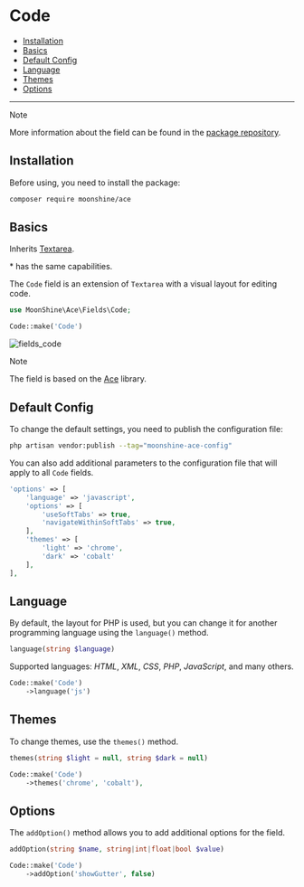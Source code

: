 # Code

- [Installation](#installation)
- [Basics](#basics)
- [Default Config](#default-config)
- [Language](#language)
- [Themes](#themes)
- [Options](#options)

---

> [!NOTE]
> More information about the field can be found in the [package repository](https://github.com/moonshine-software/ace).

<a name="installation"></a>
## Installation

Before using, you need to install the package:

```bash
composer require moonshine/ace
```

<a name="basics"></a>
## Basics

Inherits [Textarea](/docs/{{version}}/fields/textarea).

\* has the same capabilities.

The `Code` field is an extension of `Textarea` with a visual layout for editing code.

```php
use MoonShine\Ace\Fields\Code;

Code::make('Code')
```

![fields_code](https://raw.githubusercontent.com/moonshine-software/doc/3.x/resources/screenshots/code.png)

> [!NOTE]
> The field is based on the [Ace](https://ace.c9.io/) library.

<a name="default-config"></a>
## Default Config

To change the default settings, you need to publish the configuration file:

```bash
php artisan vendor:publish --tag="moonshine-ace-config"
```

You can also add additional parameters to the configuration file that will apply to all `Code` fields.

```php
'options' => [
    'language' => 'javascript',
    'options' => [
        'useSoftTabs' => true,
        'navigateWithinSoftTabs' => true,
    ],
    'themes' => [
        'light' => 'chrome',
        'dark' => 'cobalt'
    ],
],
```

<a name="language"></a>
## Language

By default, the layout for PHP is used, but you can change it for another programming language using the `language()` method.

```php
language(string $language)
```

Supported languages: *HTML*, *XML*, *CSS*, *PHP*, *JavaScript*, and many others.

```php
Code::make('Code')
    ->language('js')
```

<a name="themes"></a>
## Themes

To change themes, use the `themes()` method.

```php
themes(string $light = null, string $dark = null)
```

```php
Code::make('Code')
    ->themes('chrome', 'cobalt'),
```

<a name="options"></a>
## Options

The `addOption()` method allows you to add additional options for the field.

```php
addOption(string $name, string|int|float|bool $value)
```

```php
Code::make('Code')
    ->addOption('showGutter', false)
```
